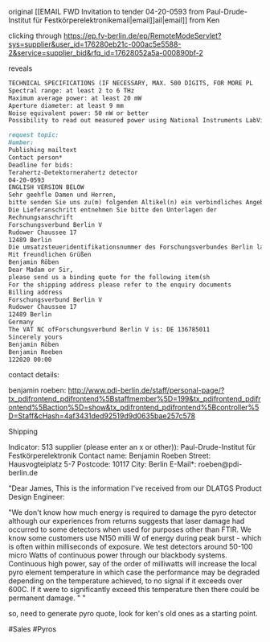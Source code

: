 original [[EMAIL FWD Invitation to tender 04-20-0593 from Paul-Drude-Institut für Festkörperelektronikemail|email]]ail|email]] from Ken

clicking through https://ep.fv-berlin.de/ep/RemoteModeServlet?sys=supplier&user_id=176280eb21c-000ac5e5588-2&service=supplier_bid&rfq_id=17628052a5a-000890bf-2

reveals

```md
TECHNICAL SPECIFICATIONS (IF NECESSARY, MAX. 500 DIGITS, FOR MORE PL 
Spectral range: at least 2 to 6 THz 
Maximum average power: at least 20 mW 
Aperture diameter: at least 9 mm 
Noise equivalent power: 50 nW or better 
Possibility to read out measured power using National Instruments LabView 
```

```md
request topic: 
Number: 
Publishing mailtext 
Contact person* 
Deadline for bids: 
Terahertz-Detektornerahertz detector 
04-20-0593 
ENGLISH VERSION BELOW 
Sehr geehfle Damen und Herren, 
bitte senden Sie uns zu(m) folgenden Altikel(n) ein verbindliches Angebot zu 
Die Lieferanschritt entnehmen Sie bitte den Unterlagen der 
Rechnungsanschrift 
Forschungsverbund Berlin V 
Rudower Chaussee 17 
12489 Berlin 
Die umsatzsteueridentifikationsnummer des Forschungsverbundes Berlin lautet DE 136785011 
Mit freundlichen Grüßen 
Benjamin Röben 
Dear Madam or Sir, 
please send us a binding quote for the following item(sh 
For the shipping address please refer to the enquiry documents 
Billing address 
Forschungsverbund Berlin V 
Rudower Chaussee 17 
12489 Berlin 
Germany 
The VAT NC ofForschungsverbund Berlin V is: DE 136785011 
Sincerely yours 
Benjamin Röben 
Benjamin Roeben 
122020 00:00 
```

contact details:
 
 benjamin roeben: http://www.pdi-berlin.de/staff/personal-page/?tx_pdifrontend_pdifrontend%5Bstaffmember%5D=199&tx_pdifrontend_pdifrontend%5Baction%5D=show&tx_pdifrontend_pdifrontend%5Bcontroller%5D=Staff&cHash=4af3431ded92519d9d0635bae257c578
 
 Shipping 
 
 Indicato­r: 513 supplier (please enter an x or other)): Paul-Drude-Institut für Festkörperelektronik Contact name: Benjamin Roeben Street: Hausvogteiplatz 5-7 Postcode: 10117 City: Berlin E-Mail*: roeben@p­di-berlin.​de 


"Dear James, 
This is the information I've received from our DLATGS Product Design Engineer: 

"We don't know how much energy is required to damage the pyro detector although our experiences from returns suggests that laser damage had occurred to some detectors when used for purposes other than 
FTIR. We know some customers use N150 milli W of energy during peak burst - which is often within milliseconds of exposure. 
We test detectors around 50-100 micro Watts of continuous power through our blackbody systems. 
Continuous high power, say of the order of milliwatts will increase the local pyro element temperature in which case the performance may be degraded depending on the temperature achieved, to no signal if it 
exceeds over 600C. If it were to significantly exceed this temperature then there could be permanent damage. " 
"

so, need to generate pyro quote, look for ken's old ones as a starting point.


#Sales #Pyros